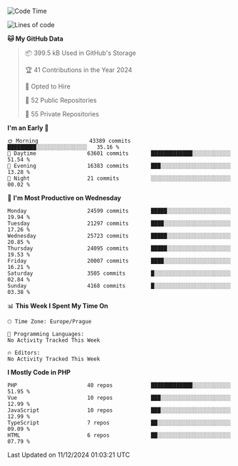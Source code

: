<!--START_SECTION:waka-->
![Code Time](http://img.shields.io/badge/Code%20Time-1%2C583%20hrs%2058%20mins-blue)

![Lines of code](https://img.shields.io/badge/From%20Hello%20World%20I%27ve%20Written-38.2%20million%20lines%20of%20code-blue)

**🐱 My GitHub Data** 

> 📦 399.5 kB Used in GitHub's Storage 
 > 
> 🏆 41 Contributions in the Year 2024
 > 
> 💼 Opted to Hire
 > 
> 📜 52 Public Repositories 
 > 
> 🔑 55 Private Repositories 
 > 
**I'm an Early 🐤** 

```text
🌞 Morning                43389 commits       █████████░░░░░░░░░░░░░░░░   35.16 % 
🌆 Daytime                63601 commits       █████████████░░░░░░░░░░░░   51.54 % 
🌃 Evening                16383 commits       ███░░░░░░░░░░░░░░░░░░░░░░   13.28 % 
🌙 Night                  21 commits          ░░░░░░░░░░░░░░░░░░░░░░░░░   00.02 % 
```
📅 **I'm Most Productive on Wednesday** 

```text
Monday                   24599 commits       █████░░░░░░░░░░░░░░░░░░░░   19.94 % 
Tuesday                  21297 commits       ████░░░░░░░░░░░░░░░░░░░░░   17.26 % 
Wednesday                25723 commits       █████░░░░░░░░░░░░░░░░░░░░   20.85 % 
Thursday                 24095 commits       █████░░░░░░░░░░░░░░░░░░░░   19.53 % 
Friday                   20007 commits       ████░░░░░░░░░░░░░░░░░░░░░   16.21 % 
Saturday                 3505 commits        █░░░░░░░░░░░░░░░░░░░░░░░░   02.84 % 
Sunday                   4168 commits        █░░░░░░░░░░░░░░░░░░░░░░░░   03.38 % 
```


📊 **This Week I Spent My Time On** 

```text
🕑︎ Time Zone: Europe/Prague

💬 Programming Languages: 
No Activity Tracked This Week

🔥 Editors: 
No Activity Tracked This Week
```

**I Mostly Code in PHP** 

```text
PHP                      40 repos            █████████████░░░░░░░░░░░░   51.95 % 
Vue                      10 repos            ███░░░░░░░░░░░░░░░░░░░░░░   12.99 % 
JavaScript               10 repos            ███░░░░░░░░░░░░░░░░░░░░░░   12.99 % 
TypeScript               7 repos             ██░░░░░░░░░░░░░░░░░░░░░░░   09.09 % 
HTML                     6 repos             ██░░░░░░░░░░░░░░░░░░░░░░░   07.79 % 
```




 Last Updated on 11/12/2024 01:03:21 UTC
<!--END_SECTION:waka-->
<!--
**AlexKratky/AlexKratky** is a ✨ _special_ ✨ repository because its `README.md` (this file) appears on your GitHub profile.

Here are some ideas to get you started:

- 🔭 I’m currently working on ...
- 🌱 I’m currently learning ...
- 👯 I’m looking to collaborate on ...
- 🤔 I’m looking for help with ...
- 💬 Ask me about ...
- 📫 How to reach me: ...
- 😄 Pronouns: ...
- ⚡ Fun fact: ...
-->
